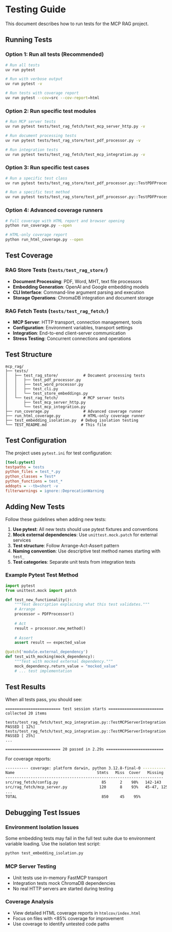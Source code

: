 # Testing Guide

This document describes how to run tests for the MCP RAG project.

## Running Tests

### Option 1: Run all tests (Recommended)
```bash
# Run all tests
uv run pytest

# Run with verbose output
uv run pytest -v

# Run tests with coverage report
uv run pytest --cov=src --cov-report=html
```

### Option 2: Run specific test modules
```bash
# Run MCP server tests
uv run pytest tests/test_rag_fetch/test_mcp_server_http.py -v

# Run document processing tests  
uv run pytest tests/test_rag_store/test_pdf_processor.py -v

# Run integration tests
uv run pytest tests/test_rag_fetch/test_mcp_integration.py -v
```

### Option 3: Run specific test cases
```bash
# Run a specific test class
uv run pytest tests/test_rag_store/test_pdf_processor.py::TestPDFProcessor -v

# Run a specific test method
uv run pytest tests/test_rag_store/test_pdf_processor.py::TestPDFProcessor::test_is_pdf_file_valid_pdf -v
```

### Option 4: Advanced coverage runners
```bash
# Full coverage with HTML report and browser opening
python run_coverage.py --open

# HTML-only coverage report
python run_html_coverage.py --open
```

## Test Coverage

### RAG Store Tests (`tests/test_rag_store/`)
- **Document Processing**: PDF, Word, MHT, text file processors
- **Embedding Generation**: OpenAI and Google embedding models
- **CLI Interface**: Command-line argument parsing and execution
- **Storage Operations**: ChromaDB integration and document storage

### RAG Fetch Tests (`tests/test_rag_fetch/`)
- **MCP Server**: HTTP transport, connection management, tools
- **Configuration**: Environment variables, transport settings
- **Integration**: End-to-end client-server communication
- **Stress Testing**: Concurrent connections and operations

## Test Structure

```
mcp_rag/
├── tests/
│   ├── test_rag_store/           # Document processing tests
│   │   ├── test_pdf_processor.py
│   │   ├── test_word_processor.py
│   │   ├── test_cli.py
│   │   └── test_store_embeddings.py
│   └── test_rag_fetch/           # MCP server tests
│       ├── test_mcp_server_http.py
│       └── test_mcp_integration.py
├── run_coverage.py               # Advanced coverage runner
├── run_html_coverage.py          # HTML-only coverage runner
├── test_embedding_isolation.py  # Debug isolation testing
└── TEST_README.md               # This file
```

## Test Configuration

The project uses `pytest.ini` for test configuration:
```ini
[tool:pytest]
testpaths = tests
python_files = test_*.py
python_classes = Test*
python_functions = test_*
addopts = --tb=short -v
filterwarnings = ignore::DeprecationWarning
```

## Adding New Tests

Follow these guidelines when adding new tests:

1. **Use pytest**: All new tests should use pytest fixtures and conventions
2. **Mock external dependencies**: Use `unittest.mock.patch` for external services
3. **Test structure**: Follow Arrange-Act-Assert pattern
4. **Naming convention**: Use descriptive test method names starting with `test_`
5. **Test categories**: Separate unit tests from integration tests

### Example Pytest Test Method
```python
import pytest
from unittest.mock import patch

def test_new_functionality():
    """Test description explaining what this test validates."""
    # Arrange
    processor = PDFProcessor()
    
    # Act
    result = processor.new_method()
    
    # Assert
    assert result == expected_value

@patch('module.external_dependency')
def test_with_mocking(mock_dependency):
    """Test with mocked external dependency."""
    mock_dependency.return_value = "mocked_value"
    # ... test implementation
```

## Test Results

When all tests pass, you should see:
```
======================== test session starts ========================
collected 20 items

tests/test_rag_fetch/test_mcp_integration.py::TestMCPServerIntegration::test_connection_tracking PASSED [ 12%]
tests/test_rag_fetch/test_mcp_integration.py::TestMCPServerIntegration::test_error_handling PASSED [ 25%]
...

======================== 20 passed in 2.29s =========================
```

For coverage reports:
```bash
---------- coverage: platform darwin, python 3.12.8-final-0 ----------
Name                                    Stmts   Miss  Cover   Missing
---------------------------------------------------------------------
src/rag_fetch/config.py                   85      2    98%   142-143
src/rag_fetch/mcp_server.py              120      8    93%   45-47, 125-127
...
TOTAL                                     850     45    95%
```

## Debugging Test Issues

### Environment Isolation Issues
Some embedding tests may fail in the full test suite due to environment variable loading. Use the isolation test script:
```bash
python test_embedding_isolation.py
```

### MCP Server Testing
- Unit tests use in-memory FastMCP transport
- Integration tests mock ChromaDB dependencies  
- No real HTTP servers are started during testing

### Coverage Analysis
- View detailed HTML coverage reports in `htmlcov/index.html`
- Focus on files with <85% coverage for improvement
- Use coverage to identify untested code paths